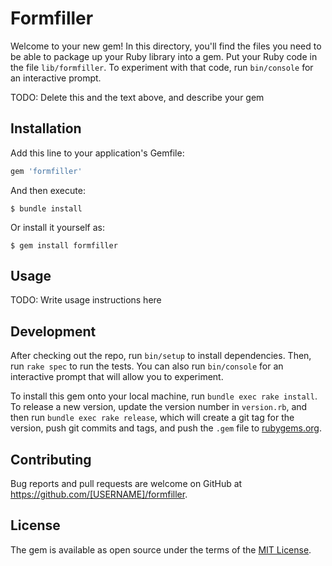 # Formfiller

Welcome to your new gem! In this directory, you'll find the files you need to be able to package up your Ruby library into a gem. Put your Ruby code in the file `lib/formfiller`. To experiment with that code, run `bin/console` for an interactive prompt.

TODO: Delete this and the text above, and describe your gem

## Installation

Add this line to your application's Gemfile:

```ruby
gem 'formfiller'
```

And then execute:

    $ bundle install

Or install it yourself as:

    $ gem install formfiller

## Usage

TODO: Write usage instructions here

## Development

After checking out the repo, run `bin/setup` to install dependencies. Then, run `rake spec` to run the tests. You can also run `bin/console` for an interactive prompt that will allow you to experiment.

To install this gem onto your local machine, run `bundle exec rake install`. To release a new version, update the version number in `version.rb`, and then run `bundle exec rake release`, which will create a git tag for the version, push git commits and tags, and push the `.gem` file to [rubygems.org](https://rubygems.org).

## Contributing

Bug reports and pull requests are welcome on GitHub at https://github.com/[USERNAME]/formfiller.


## License

The gem is available as open source under the terms of the [MIT License](https://opensource.org/licenses/MIT).
